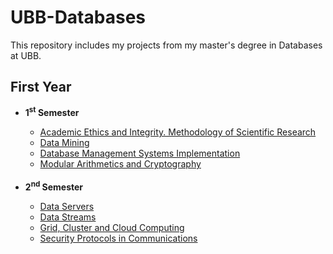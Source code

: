 <h1>UBB-Databases</h1>
This repository includes my projects from my master's degree in Databases at UBB.

<h2>First Year</h2>
<ul>
    <li><b>1<sup>st</sup> Semester</b></li>
    <ul>
        <li><a href="https://github.com/hognogicristina/UBB-Databases/tree/main/Year%201/Semester%201/Academic%20Ethics%20and%20Integrity">Academic Ethics and Integrity. Methodology of Scientific Research</a></li>
        <li><a href="https://github.com/hognogicristina/UBB-Databases/tree/main/Year%201/Semester%201/Data%20Mining">Data Mining</a></li>
        <li><a href="https://github.com/hognogicristina/UBB-Databases/tree/main/Year%201/Semester%201/Database%20Management%20Systems%20Implementation">Database Management Systems Implementation</a></li>
        <li><a href="https://github.com/hognogicristina/UBB-Databases/tree/main/Year%201/Semester%201/Modular%20Arithmetics%20and%20Cryptography">Modular Arithmetics and Cryptography</a></li>
    </ul>
    <br>
    <li><b>2<sup>nd</sup> Semester</b></li>
    <ul>
        <li><a href="https://github.com/hognogicristina/UBB-Databases/tree/main/Year%201/Semester%202/Data%20Servers">Data Servers</a></li>
        <li><a href="https://github.com/hognogicristina/UBB-Databases/tree/main/Year%201/Semester%202/Data%20Streams">Data Streams</a></li>
        <li><a href="https://github.com/hognogicristina/UBB-Databases/tree/main/Year%201/Semester%202/Grid%20Cluster%20and%20Cloud%20Computing">Grid, Cluster and Cloud Computing</a></li>
        <li><a href="https://github.com/hognogicristina/UBB-Databases/tree/main/Year%201/Semester%202/Security%20Protocols%20in%20Communications">Security Protocols in Communications</a></li>
    </ul>
</ul>
